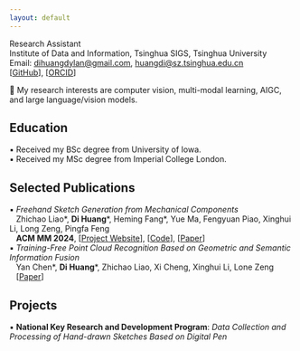 ```yaml
---
layout: default
---
```


Research Assistant  
Institute of Data and Information, Tsinghua SIGS, Tsinghua University  
Email: dihuangdylan@gmail.com, huangdi@sz.tsinghua.edu.cn  
\[[GitHub](https://github.com/di-huang)\], \[[ORCID](https://orcid.org/0009-0009-7336-161X)\]

📌 My research interests are computer vision, multi-modal learning, AIGC, and large language/vision models.

## Education
▪️ Received my BSc degree from University of Iowa.  
▪️ Received my MSc degree from Imperial College London.

## Selected Publications
▪️ _Freehand Sketch Generation from Mechanical Components_  
&nbsp;&nbsp;&nbsp;Zhichao Liao\*, **Di Huang**\*, Heming Fang\*, Yue Ma, Fengyuan Piao, Xinghui Li, Long Zeng, Pingfa Feng  
&nbsp;&nbsp;&nbsp;**ACM MM 2024**, \[[Project Website](https://mcfreeskegen.github.io/)\], \[[Code](https://github.com/di-huang/Freehand-Sketch-Generation-from-Mechanical-Components/)\], \[[Paper](https://arxiv.org/abs/2408.05966)\]  
▪️ _Training-Free Point Cloud Recognition Based on Geometric and Semantic Information Fusion_  
&nbsp;&nbsp;&nbsp;Yan Chen\*, **Di Huang**\*, Zhichao Liao, Xi Cheng, Xinghui Li, Lone Zeng  
&nbsp;&nbsp;&nbsp;\[[Paper](https://arxiv.org/abs/2409.04760)\]

## Projects
▪️ **National Key Research and Development Program**: _Data Collection and Processing of Hand-drawn Sketches Based on Digital Pen_

